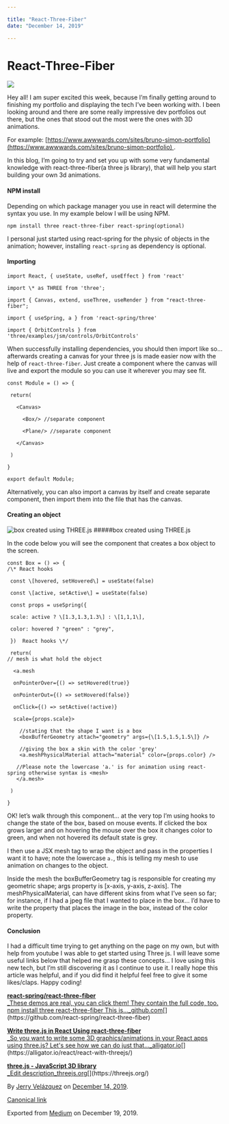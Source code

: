 ```yaml
---

title: "React-Three-Fiber"
date: "December 14, 2019"

---
```

# React-Three-Fiber


![](https://cdn-images-1.medium.com/max/1200/0*D4Vdy6ZQkDbsJ6c5.jpeg)

Hey all! I am super excited this week, because I’m finally getting around to finishing my portfolio and displaying the tech I’ve been working with. I been looking around and there are some really impressive dev portfolios out there, but the ones that stood out the most were the ones with 3D animations.

For example: [https://www.awwwards.com/sites/bruno-simon-portfolio](https://www.awwwards.com/sites/bruno-simon-portfolio) .

In this blog, I’m going to try and set you up with some very fundamental knowledge with react-three-fiber(a three js library), that will help you start building your own 3d animations.

#### NPM install

Depending on which package manager you use in react will determine the syntax you use. In my example below I will be using NPM.
```
npm install three react-three-fiber react-spring(optional)
```
I personal just started using react-spring for the physic of objects in the animation; however, installing `react-spring` as dependency is optional.

#### Importing
```
import React, { useState, useRef, useEffect } from 'react'

import \* as THREE from 'three';

import { Canvas, extend, useThree, useRender } from "react-three-fiber";

import { useSpring, a } from 'react-spring/three'

import { OrbitControls } from 'three/examples/jsm/controls/OrbitControls'
```
When successfully installing dependencies, you should then import like so…afterwards creating a canvas for your three js is made easier now with the help of `react-three-fiber`. Just create a component where the canvas will live and export the module so you can use it wherever you may see fit.
```
const Module = () => {

 return(

   <Canvas>

     <Box/> //separate component

     <Plane/> //separate component

   </Canvas>

 )

}

export default Module;
```
Alternatively, you can also import a canvas by itself and create separate component, then import them into the file that has the canvas.

#### Creating an object

![box created using THREE.js](https://cdn-images-1.medium.com/max/800/1*tzALNeclN2QxqTE-5lq4DA.png)
#####box created using THREE.js

In the code below you will see the component that creates a box object to the screen.
```
const Box = () => {  
/\* React hooks

 const \[hovered, setHovered\] = useState(false)

 const \[active, setActive\] = useState(false)

 const props = useSpring({

 scale: active ? \[1.3,1.3,1.3\] : \[1,1,1\],

 color: hovered ? "green" : "grey",

 })  React hooks \*/

 return(  
// mesh is what hold the object

  <a.mesh

  onPointerOver={() => setHovered(true)}

  onPointerOut={() => setHovered(false)}

  onClick={() => setActive(!active)}

  scale={props.scale}>

    //stating that the shape I want is a box  
    <boxBufferGeometry attach="geometry" args={\[1.5,1.5,1.5\]} />  
      
    //giving the box a skin with the color 'grey'   
    <a.meshPhysicalMaterial attach="material" color={props.color} />

   //Please note the lowercase 'a.' is for animation using react-       spring otherwise syntax is <mesh>  
   </a.mesh>

 )

}
```
OK! let’s walk through this component… at the very top I’m using hooks to change the state of the box, based on mouse events. If clicked the box grows larger and on hovering the mouse over the box it changes color to green, and when not hovered its default state is grey.

I then use a JSX mesh tag to wrap the object and pass in the properties I want it to have; note the lowercase `a.`, this is telling my mesh to use animation on changes to the object.

Inside the mesh the boxBufferGeometry tag is responsible for creating my geometric shape; args property is \[x-axis, y-axis, z-axis\]. The meshPhysicalMaterial, can have different skins from what I’ve seen so far; for instance, if I had a jpeg file that I wanted to place in the box… I’d have to write the property that places the image in the box, instead of the color property.

#### Conclusion

I had a difficult time trying to get anything on the page on my own, but with help from youtube I was able to get started using Three js. I will leave some useful links below that helped me grasp these concepts… I love using this new tech, but I’m still discovering it as I continue to use it. I really hope this article was helpful, and if you did find it helpful feel free to give it some likes/claps. Happy coding!



[**react-spring/react-three-fiber**  
_These demos are real, you can click them! They contain the full code, too. npm install three react-three-fiber This is…_github.com](https://github.com/react-spring/react-three-fiber "https://github.com/react-spring/react-three-fiber")[](https://github.com/react-spring/react-three-fiber)

[**Write three.js in React Using react-three-fiber**  
_So you want to write some 3D graphics/animations in your React apps using three.js? Let's see how we can do just that…_alligator.io](https://alligator.io/react/react-with-threejs/ "https://alligator.io/react/react-with-threejs/")[](https://alligator.io/react/react-with-threejs/)

[**three.js - JavaScript 3D library**  
_Edit description_threejs.org](https://threejs.org/ "https://threejs.org/")[](https://threejs.org/)

By [Jerry Velázquez](https://medium.com/@jvr572) on [December 14, 2019](https://medium.com/p/e57d5e2153ca).

[Canonical link](https://medium.com/@jvr572/react-three-fiber-e57d5e2153ca)

Exported from [Medium](https://medium.com) on December 19, 2019.